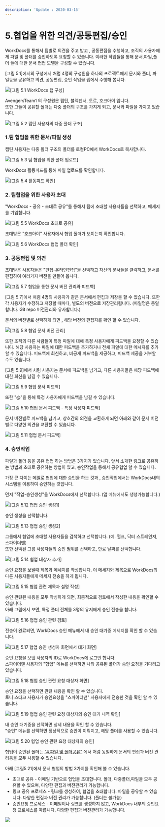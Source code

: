 ```yaml
---
description: 'Update : 2020-03-15'
---
```


# 5.협업을 위한 의견/공동편집/승인

WorkDocs를 통해서 팀별로 의견을 주고 받고 , 공동편집을 수행하고, 조직의 사용자에게 파일 및 폴더를 승인하도록 요청할 수 있습니다. 이러한 작업들을 통해 문서,파일,폴더 들에 대한 문서 협업 모델을 구성할 수 있습니다.

\[그림 5.1\]에서의 구성에서 처럼 4명의 구성원을 하나의 프로젝트에서 문서와 폴더, 파일등을 공유하고 의견, 공동편집, 승인 작업을 랩에서 수행해 봅니다.

![\[&#xADF8;&#xB9BC; 5.1 WorkDocs &#xB7A9; &#xAD6C;&#xC131;\]](.gitbook/assets/4.1topology%20%281%29.png)

AvengersTeam1 의 구성원은 캡틴, 블랙팬서, 토르, 호크아이 입니다.  
또한 그들이 공유할 폴더는 다중 폴더의 구조를 가지게 되고, 문서와 파일을 가지고 있습니다.

![\[&#xADF8;&#xB9BC; 5.2 &#xCEA1;&#xD2F4; &#xC0AC;&#xC6A9;&#xC790;&#xC758; &#xB2E4;&#xC911; &#xD3F4;&#xB354; &#xAD6C;&#xC870;\]](.gitbook/assets/5.2.localfile.png)

### 1.팀 협업을 위한 문서/파일 생성

캡틴 사용자는 다중 폴더 구조의 폴더를 로컬PC에서 WorkDocs로 복사합니다.

![\[&#xADF8;&#xB9BC; 5.3 &#xD300; &#xD611;&#xC5C5;&#xC744; &#xC704;&#xD55C; &#xD3F4;&#xB354; &#xC5C5;&#xB85C;&#xB4DC;\]](.gitbook/assets/5.3.localfile_copy.png)

WorkDocs 활동피드를 통해 파일 업로드를 확인합니다.

![\[&#xADF8;&#xB9BC; 5.4 &#xD65C;&#xB3D9;&#xD53C;&#xB4DC; &#xD655;&#xC778;\]](.gitbook/assets/5.4feed.png)

### 2. 팀협업을 위한 사용자 초대

"WorkDocs - 공유 - 초대로 공유"를 통해서 팀에 초대할 사용자들을 선택하고, 메세지를 기입합니다.

![\[&#xADF8;&#xB9BC; 5.5 WorkDocs &#xCD08;&#xB300;&#xB85C; &#xACF5;&#xC720;\]](.gitbook/assets/5.5teaminviate.png)

초대받은 "호크아이" 사용자에서 협업 폴더가 보이는지 확인합니다.

![\[&#xADF8;&#xB9BC; 5.6 WorkDocs &#xD611;&#xC5C5; &#xD3F4;&#xB354; &#xD655;&#xC778;\]](.gitbook/assets/5.6collobo1.png)

### 3. 공동편집 및 의견

초대받은 사용자들은 "편집-온라인편집"을 선택하고 자신의 문서들을 클릭하고, 문서를 편집하여 여러가지 버전을 만들어 봅니다.

![\[&#xADF8;&#xB9BC; 5.7 &#xD611;&#xC5C5;&#xC744; &#xD1B5;&#xD55C; &#xBB38;&#xC11C; &#xBC84;&#xC804; &#xAD00;&#xB9AC;&#xC640; &#xD53C;&#xB4DC;&#xBC31;\]](.gitbook/assets/5.7collobo2%20%281%29.png)

\[그림 5.7\]에서 처럼 4명의 사용자가 같은 문서에서 편집과 저장을 할 수 있습니다. 또한 각 사용자가 수정하고 저장할 때마다, 별도의 버전으로 저장관리됩니다. \(파일명은 동일합니다. Git repo 버전관리와 유사합니다.\)

문서의 버전별로 선택하게 되면 , 해당 버전의 편집자를 확인 할 수 있습니다.

![\[&#xADF8;&#xB9BC; 5.8 &#xD611;&#xC5C5; &#xBB38;&#xC11C; &#xBC84;&#xC804; &#xAD00;&#xB9AC;\]](.gitbook/assets/5.8version_mgmt.png)

또한 조직의 다른 사람들이 특정 파일에 대해 특정 사용자에게 피드백을 요청할 수 있습니다. 해당 사용자는 파일에 대한 피드백을 추가하거나 전체 파일에 대한 메시지를 추가할 수 있습니다. 피드백에 회신하고, 비공개 피드백을 제공하고, 피드백 제공을 거부할 수도 있습니다.

\[그림 5.9\]에서 처럼 사용자는 문서에 피드백을 남기고, 다른 사용자들은 해당 피드백에 대한 회신을 남길 수 있습니다.

![\[&#xADF8;&#xB9BC; 5.9 &#xD611;&#xC5C5; &#xBB38;&#xC11C; &#xD53C;&#xB4DC;&#xBC31;\]](.gitbook/assets/5.9collobo3.png)

또한 "@"을 통해 특정 사용자에게 피드백을 남길 수 있습니다.

![\[&#xADF8;&#xB9BC; 5.10 &#xD611;&#xC5C5; &#xBB38;&#xC11C; &#xD53C;&#xB4DC;&#xBC31; - &#xD2B9;&#xC815; &#xC0AC;&#xC6A9;&#xC790; &#xD53C;&#xB4DC;&#xBC31;\]](.gitbook/assets/5.10collobo4.png)

문서 버전별로 피드백을 남기고, 상호간의 의견을 교환하게 되면 아래와 같이 문서 버전별로 다양한 의견을 교환할 수 있습니다.

![\[&#xADF8;&#xB9BC; 5.11 &#xD611;&#xC5C5; &#xBB38;&#xC11C; &#xD53C;&#xB4DC;&#xBC31;\]](.gitbook/assets/5.11collobo5.png)

### 4. 승인작업

파일과 폴더 등을 공유 협업 하는 방법은 3가지가 있습니다. 앞서 소개한 링크로 공유하는 방법과 초대로 공유하는 방법이 있고, 승인작업을 통해서 공유협업 할 수 있습니다.

가장 큰 차이는 메일로 협업에 대한 승인을 하는 것과 , 승인작업에서는 WorkDocs내의 시스템을 이용하여 승인하는 것입니다.

먼저 "작업-승인생성"을 WorkDocs에서 선택합니다. \(앱 메뉴에서도 생성가능합니다.\)

![\[&#xADF8;&#xB9BC; 5.12 &#xD611;&#xC5C5; &#xC2B9;&#xC778; &#xC0DD;&#xC131;1\]](.gitbook/assets/5.12.approve1.png)

승인 생성을 선택합니다.

![\[&#xADF8;&#xB9BC; 5.13 &#xD611;&#xC5C5; &#xC2B9;&#xC778; &#xC0DD;&#xC131;2\]](.gitbook/assets/5.13.approve2.png)

그룹에서 협업에 초대할 사용자들을 검색하고 선택합니다. \(예. 헐크, 닥터 스트레인져, 스파이더맨\)  
또한 선택된 그룹 사용자들의 승인 범위를 선택하고, 만료 날짜를 선택합니다.

![\[&#xADF8;&#xB9BC; 5.14 &#xD611;&#xC5C5; &#xB300;&#xC0C1;&#xC790; &#xCD94;&#xAC00;\]](.gitbook/assets/5.14.approve3.png)

승인 요청을 보낼때 제목과 메세지를 작성합니다. 이 메세지와 제목으로 WorkDocs의 다른 사용자들에게 메세지 전송을 하게 됩니다.

![\[&#xADF8;&#xB9BC; 5.15 &#xD611;&#xC5C5; &#xAD00;&#xB828; &#xC81C;&#xBAA9;&#xACFC; &#xC124;&#xBA85; &#xC791;&#xC131;\]](.gitbook/assets/5.15.approve4.png)

승인 관련된 내용을 모두 작성하게 되면, 최종적으로 검토에서 작성한 내용을 확인할 수 있습니다.  
아래 그림에서 보면, 특정 폴더 전체를 3명의 유저에게 승인 전송을 합니다.

![\[&#xADF8;&#xB9BC; 5.16 &#xD611;&#xC5C5; &#xC2B9;&#xC778; &#xAD00;&#xB828; &#xAC80;&#xD1A0;\]](.gitbook/assets/5.16.approve5.png)

전송이 완료되면, WorkDocs 승인 메뉴에서 내 승인 대기중 메세지를 확인 할 수 있습니다.

![\[&#xADF8;&#xB9BC; 5.17 &#xD611;&#xC5C5; &#xC2B9;&#xC778; &#xC0DD;&#xC131;&#xC790; &#xD654;&#xBA74;&#xC5D0;&#xC11C; &#xB300;&#xAE30; &#xD654;&#xBA74;\]](.gitbook/assets/5.17.approve6.png)

승인 요청을 보낸 사용자의 ID로 WorkDocs에 로그인 합니다.  
스파이더맨 사용자의 "협업" 메뉴를 선택하면 나와 공유된 폴더가 승인 요청을 기다리고 있습니다.

![\[&#xADF8;&#xB9BC; 5.18 &#xD611;&#xC5C5; &#xC2B9;&#xC778; &#xAD00;&#xB828; &#xC694;&#xCCAD; &#xB300;&#xC0C1;&#xC790; &#xD654;&#xBA74;\]](.gitbook/assets/5.18.approve7.png)

승인 요청을 선택하면 관련 내용을 확인 할 수 있습니다.  
토니 스타크 사용자가 승인요청을 "스파이더맨" 사용자에게 전송한 것을 확인 할 수 있습니다.

![\[&#xADF8;&#xB9BC; 5.19 &#xD611;&#xC5C5; &#xC2B9;&#xC778; &#xAD00;&#xB828; &#xC694;&#xCCAD; &#xB300;&#xC0C1;&#xC790;&#xC758; &#xC2B9;&#xC778; &#xB300;&#xAE30; &#xB0B4;&#xC5ED; &#xD655;&#xC778;\]](.gitbook/assets/5.19.approve8.png)

내 승인 대기중을 선택하면 상세 내용을 확인 할 수 있습니다.  
"승인" 메뉴를 선택하면 정상적으로 승인이 이뤄지고, 해당 폴더를 사용할 수 있습니다. 

![\[&#xADF8;&#xB9BC; 5.20 &#xD611;&#xC5C5; &#xC2B9;&#xC778; &#xAD00;&#xB828; &#xC694;&#xCCAD; &#xB300;&#xC0C1;&#xC790;&#xC758; &#xC2B9;&#xC778;\]](.gitbook/assets/5.20.approve9.png)

협업이 승인된 폴더는 ["4.파일 및 폴더공유"](4.file_folder_share.md) 에서 처럼 동일하게 문서의 편집과 버전 관리등을 모두 사용할 수 있습니다.

아래 \[그림5.21\]에서 문서 협업의 방법 3가지를 확인해 볼 수 있습니다.

* 초대로 공유 - 이메일 기반으로 협업을 초대합니다. 폴더, 다중폴더,파일을 모두 공유할 수 있으며, 다양한 편집과 버전관리가 가능합니다.
* 링크 공유 프로세스 - 링크를 생성하여, 협업을 초대합니다. 파일을 공유할 수 있습니다. 다양한 편집과 버전 관리가 가능합니다. \(폴더는 불가능\)
* 승인요청 프로세스 - 이메일이나 링크를 생성하지 않고, WorkDocs 내부의 승인요청 프로세스를 따릅니다. 다양한 편집과 버전관리가 가능합니다.

![](.gitbook/assets/5.21.collabo_summary.png)



